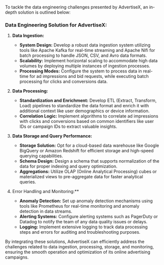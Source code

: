  To tackle the data engineering challenges presented by AdvertiseX, an in-depth solution is outlined below:

### Data Engineering Solution for AdvertiseX:

1. **Data Ingestion:**
   - **System Design:** Develop a robust data ingestion system utilizing tools like Apache Kafka for real-time streaming and Apache Nifi for batch processing to handle JSON, CSV, and Avro data formats.
   - **Scalability:** Implement horizontal scaling to accommodate high data volumes by deploying multiple instances of ingestion processes.
   - **Processing Modes:** Configure the system to process data in real-time for ad impressions and bid requests, while executing batch processing for clicks and conversions data.

2. **Data Processing:**
   - **Standardization and Enrichment:** Develop ETL (Extract, Transform, Load) pipelines to standardize the data format and enrich it with additional context like user demographics or device information.
   - **Correlation Logic:** Implement algorithms to correlate ad impressions with clicks and conversions based on common identifiers like user IDs or campaign IDs to extract valuable insights.

3. **Data Storage and Query Performance:**
   - **Storage Solution:** Opt for a cloud-based data warehouse like Google BigQuery or Amazon Redshift for efficient storage and high-speed querying capabilities.
   - **Schema Design:** Design a schema that supports normalization of the data for proper indexing and query optimization.
   - **Aggregations:** Utilize OLAP (Online Analytical Processing) cubes or materialized views to pre-aggregate data for faster analytical queries.
  
4. Error Handling and Monitoring:**
   - **Anomaly Detection:** Set up anomaly detection mechanisms using tools like Prometheus for real-time monitoring and anomaly detection in data streams.
   - **Alerting Systems:** Configure alerting systems such as PagerDuty or Datadog to notify the team of any data quality issues or delays.
   - **Logging:** Implement extensive logging to track data processing steps and errors for auditing and troubleshooting purposes.

By integrating these solutions, AdvertiseX can efficiently address the challenges related to data ingestion, processing, storage, and monitoring, ensuring the smooth operation and optimization of its online advertising campaigns.  